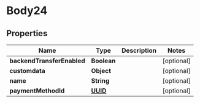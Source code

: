 
# Body24

## Properties
Name | Type | Description | Notes
------------ | ------------- | ------------- | -------------
**backendTransferEnabled** | **Boolean** |  |  [optional]
**customdata** | **Object** |  |  [optional]
**name** | **String** |  |  [optional]
**paymentMethodId** | [**UUID**](UUID.md) |  |  [optional]



